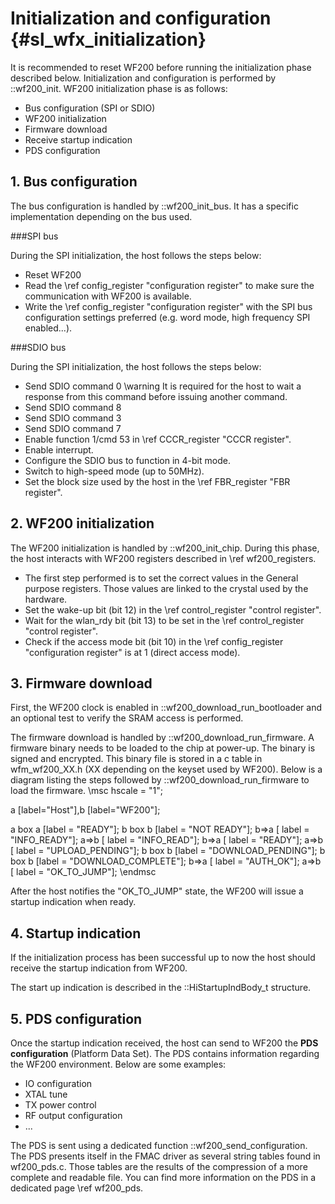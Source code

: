 Initialization and configuration {#sl_wfx_initialization}  
============

It is recommended to reset WF200 before running the initialization phase described below.
Initialization and configuration is performed by ::wf200_init. WF200 initialization phase is as follows:
* Bus configuration (SPI or SDIO)
* WF200 initialization
* Firmware download
* Receive startup indication 
* PDS configuration

## 1. Bus configuration
The bus configuration is handled by ::wf200_init_bus. It has a specific implementation depending on the bus used.

###SPI bus

During the SPI initialization, the host follows the steps below:
* Reset WF200
* Read the \ref config_register "configuration register" to make sure the communication with WF200 is available.
* Write the \ref config_register "configuration register" with the SPI bus configuration settings preferred (e.g. word mode, high frequency SPI enabled...).

###SDIO bus

During the SPI initialization, the host follows the steps below:
* Send SDIO command 0 \warning It is required for the host to wait a response from this command before issuing another command.
* Send SDIO command 8
* Send SDIO command 3
* Send SDIO command 7 
* Enable function 1/cmd 53 in \ref CCCR_register "CCCR register".
* Enable interrupt.
* Configure the SDIO bus to function in 4-bit mode.
* Switch to high-speed mode (up to 50MHz).
* Set the block size used by the host in the \ref FBR_register "FBR register".

## 2. WF200 initialization
The WF200 initialization is handled by ::wf200_init_chip. During this phase, the host interacts with WF200 registers described in \ref wf200_registers.
* The first step performed is to set the correct values in the General purpose registers. Those values are linked to the crystal used by the hardware.
* Set the wake-up bit (bit 12) in the \ref control_register "control register".
* Wait for the wlan_rdy bit (bit 13) to be set in the \ref control_register "control register".
* Check if the access mode bit (bit 10) in the \ref config_register "configuration register" is at 1 (direct access mode).

## 3. Firmware download 

First, the WF200 clock is enabled in ::wf200_download_run_bootloader and an optional test to verify the SRAM access is performed.

The firmware download is handled by ::wf200_download_run_firmware.
A firmware binary needs to be loaded to the chip at power-up. The binary is signed and encrypted. This binary file is stored in a c table in wfm_wf200_XX.h (XX depending on the keyset used by WF200).
Below is a diagram listing the steps followed by ::wf200_download_run_firmware to load the firmware.
\msc 
  hscale = "1"; 

  a [label="Host"],b [label="WF200"];

  a box a [label = "READY"]; 
  b box b [label = "NOT READY"]; 
  b=>a [ label = "INFO_READY"]; 
  a=>b [ label = "INFO_READ"]; 
  b=>a [ label = "READY"];
  a=>b [ label = "UPLOAD_PENDING"]; 
  b box b [label = "DOWNLOAD_PENDING"]; 
  b box b [label = "DOWNLOAD_COMPLETE"]; 
  b=>a [ label = "AUTH_OK"];
  a=>b [ label = "OK_TO_JUMP"]; 
\endmsc

After the host notifies the "OK_TO_JUMP" state, the WF200 will issue a startup indication when ready. 

## 4. Startup indication
If the initialization process has been successful up to now the host should receive the startup indication from WF200. 

The start up indication is described in the ::HiStartupIndBody_t structure.

## 5. PDS configuration
Once the startup indication received, the host can send to WF200 the **PDS configuration** (Platform Data Set). The PDS contains information regarding the WF200 environment. Below are some examples:
* IO configuration
* XTAL tune
* TX power control
* RF output configuration
* ...

The PDS is sent using a dedicated function ::wf200_send_configuration.
The PDS presents itself in the FMAC driver as several string tables found in wf200_pds.c. Those tables are the results of the compression of a more complete and readable file. 
You can find more information on the PDS in a dedicated page \ref wf200_pds.

